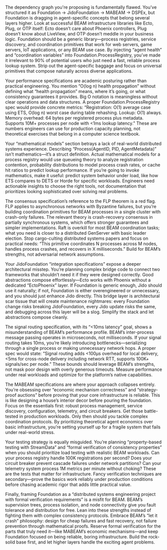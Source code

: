  
The dependency graph you're proposing is fundamentally flawed. You’ve structured it as Foundation → JidoFoundation → MABEAM → DSPEx, but Foundation is dragging in agent-specific concepts that belong several layers higher. Look at successful BEAM infrastructure libraries like Ecto, Plug, or OTP itself: Ecto doesn’t care about Phoenix controllers, Plug doesn’t know about LiveView, and OTP doesn’t meddle in your business logic. Foundation should be a generic library—process registries, service discovery, and coordination primitives that work for web servers, game servers, IoT applications, or any BEAM use case. By injecting “agent health” and “coordination variables” into Foundation.ProcessRegistry, you’ve made it irrelevant to 90% of potential users who just need a fast, reliable process lookup system. Strip out the agent-specific baggage and focus on universal primitives that compose naturally across diverse applications.

Your performance specifications are academic posturing rather than practical engineering. You mention “O(log n) health propagation” without defining what “health propagation” means, where it’s going, or what consistency guarantees it provides. Big O notation is meaningless without clear operations and data structures. A proper Foundation.ProcessRegistry spec would provide concrete metrics: “Registration: O(1) average case using ETS, O(log n) worst case during table rehashing. Lookup: O(1) always. Memory overhead: 64 bytes per registered process plus metadata. Supports 10M+ processes per node with <1ms lookup latency.” These are numbers engineers can use for production capacity planning, not theoretical exercises that belong in a computer science textbook.

Your “mathematical models” section betrays a lack of real-world distributed systems experience. Describing “Process(AgentID, PID, AgentMetadata)” isn’t mathematics—it’s a struct definition. Actual mathematical models for a process registry would use queueing theory to analyze registration contention, probability distributions to model process crash rates, or cache hit ratios to predict lookup performance. If you’re going to invoke mathematics, make it useful: predict system behavior under load, like how ETS compares to DETS or Horde for specific workloads. Engineers need actionable insights to choose the right tools, not documentation that prioritizes looking sophisticated over solving real problems.

The consensus specification’s reference to the FLP theorem is a red flag. FLP applies to asynchronous networks with Byzantine failures, but you’re building coordination primitives for BEAM processes in a single cluster with crash-only failures. The relevant theory is crash-recovery consensus in partially synchronous systems, which offers stronger guarantees and simpler implementations. Raft is overkill for most BEAM coordination tasks; what you need is closer to a distributed GenServer with basic leader election. Stop cargo-culting distributed systems papers and focus on practical needs: “This primitive coordinates N processes across M nodes, handles process crashes, and recovers in X milliseconds.” Build for BEAM’s strengths, not adversarial network assumptions.

Your JidoFoundation “integration specifications” expose a deeper architectural misstep. You’re planning complex bridge code to connect two frameworks that shouldn’t need it if they were designed correctly. Good abstractions compose effortlessly—Ecto works with Phoenix without a dedicated “EctoPhoenix” layer. If Foundation is generic enough, Jido should use it naturally; if not, Foundation is either overengineered or unnecessary, and you should just enhance Jido directly. This bridge layer is architectural scar tissue that will create maintenance nightmares: every Foundation change risks breaking JidoFoundation, every Jido update risks the same, and debugging across this layer will be a slog. Simplify the stack and let abstractions compose cleanly.

The signal routing specification, with its “<10ms latency” goal, shows a misunderstanding of BEAM’s performance profile. BEAM’s inter-process message passing operates in microseconds, not milliseconds. If your signal routing takes 10ms, you’re likely introducing bottlenecks—serializing through a single process or making unnecessary network hops. A proper spec would state: “Signal routing adds <100μs overhead for local delivery, <5ms for cross-node delivery including network RTT, supports 100K+ signals/sec per node.” These bounds should leverage BEAM’s strengths, not mask poor design with overly generous timeouts. Measure performance under real workloads and optimize for the platform’s native capabilities.

The MABEAM specifications are where your approach collapses entirely. You’re obsessing over “economic mechanism correctness” and “strategy-proof auctions” before proving that your core infrastructure is reliable. This is like designing a house’s interior decor before pouring the foundation. Focus on the essentials first: robust process management, service discovery, configuration, telemetry, and circuit breakers. Get those battle-tested in production workloads. Only then should you tackle complex coordination protocols. By prioritizing theoretical agent economics over basic infrastructure, you’re setting yourself up for a fragile system that fails under real-world stress.

Your testing strategy is equally misguided. You’re planning “property-based testing with StreamData” and “formal verification of consistency properties” when you should prioritize load testing with realistic BEAM workloads. Can your process registry handle 100K registrations per second? Does your circuit breaker prevent cascade failures under network partitions? Can your telemetry system process 1M metrics per minute without choking? These are the tests that matter for infrastructure. Fancy verification techniques are secondary—prove the basics work reliably under production conditions before chasing academic rigor that adds little practical value.

Finally, framing Foundation as a “distributed systems engineering project with formal verification requirements” is a misfit for BEAM. BEAM’s supervision trees, process isolation, and node connectivity give you fault tolerance and distribution for free. Lean into these strengths instead of fighting them with complex consistency protocols. Embrace BEAM’s “let it crash” philosophy: design for cheap failures and fast recovery, not failure prevention through mathematical proofs. Reserve formal verification for the parts that truly need it—like MABEAM’s economic mechanisms—and keep Foundation focused on being reliable, boring infrastructure. Build the rock-solid base first, and let higher layers handle the exciting agent problems.

 